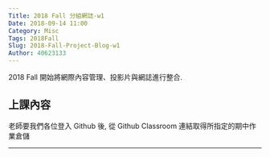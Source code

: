 ```yaml
---
Title: 2018 Fall 分組網誌-w1
Date: 2018-09-14 11:00
Category: Misc
Tags: 2018Fall
Slug: 2018-Fall-Project-Blog-w1
Author: 40623133
---
```


2018 Fall 開始將網際內容管理、投影片與網誌進行整合.

<!-- PELICAN_END_SUMMARY -->

上課內容
----
老師要我們各位登入 Github 後, 從 Github Classroom 連結取得所指定的期中作業倉儲


----